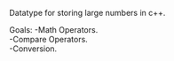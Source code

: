 Datatype for storing large numbers in c++.

Goals:
	-Math Operators.  
	-Compare Operators.  
	-Conversion.  

